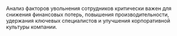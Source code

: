 Анализ факторов увольнения сотрудников критически важен для снижения финансовых потерь, повышения производительности, удержания ключевых специалистов и улучшения корпоративной культуры компании.
